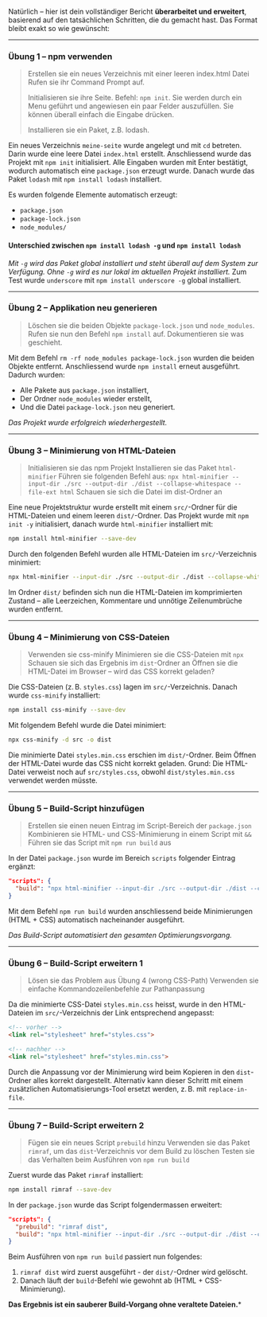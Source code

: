 Natürlich – hier ist dein vollständiger Bericht **überarbeitet und erweitert**, basierend auf den tatsächlichen Schritten, die du gemacht hast. Das Format bleibt exakt so wie gewünscht:

---

### Übung 1 – npm verwenden

> Erstellen sie ein neues Verzeichnis mit einer leeren index.html Datei
> Rufen sie ihr Command Prompt auf.
>
> Initialisieren sie ihre Seite. Befehl: `npm init`. Sie werden durch ein Menu geführt und angewiesen ein paar Felder auszufüllen. Sie können überall einfach die Eingabe drücken.
>
> Installieren sie ein Paket, z.B. lodash.

Ein neues Verzeichnis `meine-seite` wurde angelegt und mit `cd` betreten. Darin wurde eine leere Datei `index.html` erstellt.
Anschliessend wurde das Projekt mit `npm init` initialisiert. Alle Eingaben wurden mit Enter bestätigt, wodurch automatisch eine `package.json` erzeugt wurde.
Danach wurde das Paket `lodash` mit `npm install lodash` installiert.

Es wurden folgende Elemente automatisch erzeugt:

* `package.json`
* `package-lock.json`
* `node_modules/`

#### Unterschied zwischen `npm install lodash -g` und `npm install lodash`

*Mit `-g` wird das Paket global installiert und steht überall auf dem System zur Verfügung. Ohne `-g` wird es nur lokal im aktuellen Projekt installiert.*
Zum Test wurde `underscore` mit `npm install underscore -g` global installiert.

---

### Übung 2 – Applikation neu generieren

> Löschen sie die beiden Objekte `package-lock.json` und `node_modules`.
> Rufen sie nun den Befehl `npm install` auf.
> Dokumentieren sie was geschieht.

Mit dem Befehl `rm -rf node_modules package-lock.json` wurden die beiden Objekte entfernt.
Anschliessend wurde `npm install` erneut ausgeführt. Dadurch wurden:

* Alle Pakete aus `package.json` installiert,
* Der Ordner `node_modules` wieder erstellt,
* Und die Datei `package-lock.json` neu generiert.

*Das Projekt wurde erfolgreich wiederhergestellt.*

---

### Übung 3 – Minimierung von HTML-Dateien

> Initialisieren sie das npm Projekt
> Installieren sie das Paket `html-minifier`
> Führen sie folgenden Befehl aus:
> `npx html-minifier --input-dir ./src --output-dir ./dist --collapse-whitespace --file-ext html`
> Schauen sie sich die Datei im dist-Ordner an

Eine neue Projektstruktur wurde erstellt mit einem `src/`-Ordner für die HTML-Dateien und einem leeren `dist/`-Ordner.
Das Projekt wurde mit `npm init -y` initialisiert, danach wurde `html-minifier` installiert mit:

```bash
npm install html-minifier --save-dev
```

Durch den folgenden Befehl wurden alle HTML-Dateien im `src/`-Verzeichnis minimiert:

```bash
npx html-minifier --input-dir ./src --output-dir ./dist --collapse-whitespace --file-ext html
```

Im Ordner `dist/` befinden sich nun die HTML-Dateien im komprimierten Zustand – alle Leerzeichen, Kommentare und unnötige Zeilenumbrüche wurden entfernt.

---

### Übung 4 – Minimierung von CSS-Dateien

> Verwenden sie css-minify
> Minimieren sie die CSS-Dateien mit `npx`
> Schauen sie sich das Ergebnis im `dist`-Ordner an
> Öffnen sie die HTML-Datei im Browser – wird das CSS korrekt geladen?

Die CSS-Dateien (z. B. `styles.css`) lagen im `src/`-Verzeichnis. Danach wurde `css-minify` installiert:

```bash
npm install css-minify --save-dev
```

Mit folgendem Befehl wurde die Datei minimiert:

```bash
npx css-minify -d src -o dist
```

Die minimierte Datei `styles.min.css` erschien im `dist/`-Ordner.
Beim Öffnen der HTML-Datei wurde das CSS nicht korrekt geladen. Grund: Die HTML-Datei verweist noch auf `src/styles.css`, obwohl `dist/styles.min.css` verwendet werden müsste.

---

### Übung 5 – Build-Script hinzufügen

> Erstellen sie einen neuen Eintrag im Script-Bereich der `package.json`
> Kombinieren sie HTML- und CSS-Minimierung in einem Script mit `&&`
> Führen sie das Script mit `npm run build` aus

In der Datei `package.json` wurde im Bereich `scripts` folgender Eintrag ergänzt:

```json
"scripts": {
  "build": "npx html-minifier --input-dir ./src --output-dir ./dist --collapse-whitespace --file-ext html && npx css-minify -d src -o dist"
}
```

Mit dem Befehl `npm run build` wurden anschliessend beide Minimierungen (HTML + CSS) automatisch nacheinander ausgeführt.

*Das Build-Script automatisiert den gesamten Optimierungsvorgang.*

---

### Übung 6 – Build-Script erweitern 1

> Lösen sie das Problem aus Übung 4 (wrong CSS-Path)
> Verwenden sie einfache Kommandozeilenbefehle zur Pathanpassung

Da die minimierte CSS-Datei `styles.min.css` heisst, wurde in den HTML-Dateien im `src/`-Verzeichnis der Link entsprechend angepasst:

```html
<!-- vorher -->
<link rel="stylesheet" href="styles.css">

<!-- nachher -->
<link rel="stylesheet" href="styles.min.css">
```

Durch die Anpassung vor der Minimierung wird beim Kopieren in den `dist`-Ordner alles korrekt dargestellt.
Alternativ kann dieser Schritt mit einem zusätzlichen Automatisierungs-Tool ersetzt werden, z. B. mit `replace-in-file`.

---

### Übung 7 – Build-Script erweitern 2

> Fügen sie ein neues Script `prebuild` hinzu
> Verwenden sie das Paket `rimraf`, um das `dist`-Verzeichnis vor dem Build zu löschen
> Testen sie das Verhalten beim Ausführen von `npm run build`

Zuerst wurde das Paket `rimraf` installiert:

```bash
npm install rimraf --save-dev
```

In der `package.json` wurde das Script folgendermassen erweitert:

```json
"scripts": {
  "prebuild": "rimraf dist",
  "build": "npx html-minifier --input-dir ./src --output-dir ./dist --collapse-whitespace --file-ext html && npx css-minify -d src -o dist"
}
```

Beim Ausführen von `npm run build` passiert nun folgendes:

1. `rimraf dist` wird zuerst ausgeführt - der `dist/`-Ordner wird gelöscht.
2. Danach läuft der `build`-Befehl wie gewohnt ab (HTML + CSS-Minimierung).

**Das Ergebnis ist ein sauberer Build-Vorgang ohne veraltete Dateien.***
